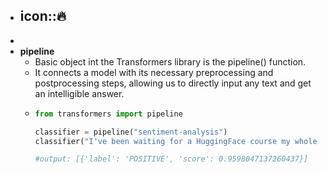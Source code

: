 - icon::🔥
	-
-
- **pipeline**
	- Basic object int the Transformers library is the pipeline() function.
	- It connects a model with its necessary preprocessing and postprocessing steps, allowing us to directly input any text and get an intelligible answer.
	- ```python
	  from transformers import pipeline
	  
	  classifier = pipeline("sentiment-analysis")
	  classifier("I've been waiting for a HuggingFace course my whole life.")
	  
	  #output: [{'label': 'POSITIVE', 'score': 0.9598047137260437}]
	  ```